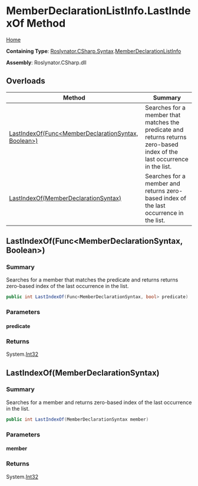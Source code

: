 <a name="_Top"></a>

# MemberDeclarationListInfo\.LastIndexOf Method

[Home](../../../../../README.md#_Top)

**Containing Type**: [Roslynator.CSharp.Syntax](../../README.md#_Top)\.[MemberDeclarationListInfo](../README.md#_Top)

**Assembly**: Roslynator\.CSharp\.dll

## Overloads

| Method | Summary |
| ------ | ------- |
| [LastIndexOf(Func\<MemberDeclarationSyntax, Boolean>)](#Roslynator_CSharp_Syntax_MemberDeclarationListInfo_LastIndexOf_System_Func_Microsoft_CodeAnalysis_CSharp_Syntax_MemberDeclarationSyntax_System_Boolean__) | Searches for a member that matches the predicate and returns returns zero\-based index of the last occurrence in the list\. |
| [LastIndexOf(MemberDeclarationSyntax)](#Roslynator_CSharp_Syntax_MemberDeclarationListInfo_LastIndexOf_Microsoft_CodeAnalysis_CSharp_Syntax_MemberDeclarationSyntax_) | Searches for a member and returns zero\-based index of the last occurrence in the list\. |

## LastIndexOf\(Func\<MemberDeclarationSyntax, Boolean>\) <a name="Roslynator_CSharp_Syntax_MemberDeclarationListInfo_LastIndexOf_System_Func_Microsoft_CodeAnalysis_CSharp_Syntax_MemberDeclarationSyntax_System_Boolean__"></a>

### Summary

Searches for a member that matches the predicate and returns returns zero\-based index of the last occurrence in the list\.

```csharp
public int LastIndexOf(Func<MemberDeclarationSyntax, bool> predicate)
```

### Parameters

#### predicate

### Returns

System\.[Int32](https://docs.microsoft.com/en-us/dotnet/api/system.int32)

## LastIndexOf\(MemberDeclarationSyntax\) <a name="Roslynator_CSharp_Syntax_MemberDeclarationListInfo_LastIndexOf_Microsoft_CodeAnalysis_CSharp_Syntax_MemberDeclarationSyntax_"></a>

### Summary

Searches for a member and returns zero\-based index of the last occurrence in the list\.

```csharp
public int LastIndexOf(MemberDeclarationSyntax member)
```

### Parameters

#### member

### Returns

System\.[Int32](https://docs.microsoft.com/en-us/dotnet/api/system.int32)

